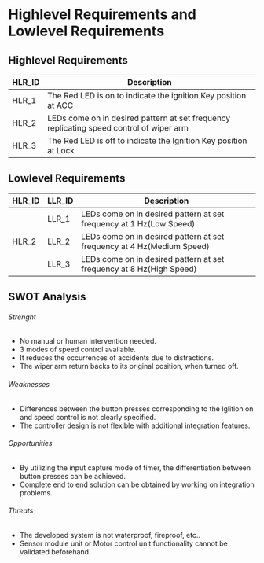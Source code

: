 # Highlevel Requirements and Lowlevel Requirements
##  Highlevel Requirements

| HLR_ID  | Description |
| ------------- | ------------- |
| HLR_1  | The Red LED is on to indicate the ignition Key position at ACC  |
| HLR_2  | LEDs come on in desired pattern at set frequency replicating speed control of wiper arm  |
| HLR_3 | The Red LED is off to indicate the Ignition Key position at Lock |

##  Lowlevel Requirements

| HLR_ID  | LLR_ID | Description |
| --- | ----- | ------------- |
|   | LLR_1 | LEDs come on in desired pattern at set frequency at 1 Hz(Low Speed)     |
| HLR_2  | LLR_2 | LEDs come on in desired pattern at set frequency at 4 Hz(Medium Speed)   |
| | LLR_3 | LEDs come on in desired pattern at set frequency at 8 Hz(High Speed) |

##  SWOT Analysis

######  Strenght

* No manual or human intervention needed.
* 3 modes of speed control available.
* It reduces the occurrences of accidents due to distractions.
* The wiper arm return backs to its original position, when turned off.

######  Weaknesses

* Differences between the button presses corresponding to the Iglition on and speed control is not clearly specified.
*  The controller design is not flexible with additional integration features.

######  Opportunities

* By utilizing the input capture mode of timer, the differentiation between button presses can be achieved.
* Complete end to end solution can be obtained by working on integration problems.

######  Threats

* The developed system is not waterproof, fireproof, etc..
* Sensor module unit or Motor control unit functionality cannot be validated beforehand.
